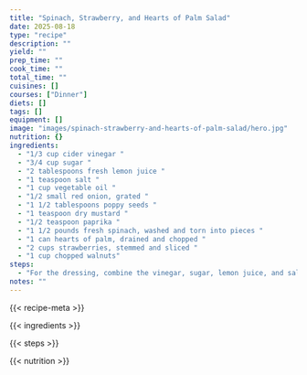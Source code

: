 ```yaml
---
title: "Spinach, Strawberry, and Hearts of Palm Salad"
date: 2025-08-18
type: "recipe"
description: ""
yield: ""
prep_time: ""
cook_time: ""
total_time: ""
cuisines: []
courses: ["Dinner"]
diets: []
tags: []
equipment: []
image: "images/spinach-strawberry-and-hearts-of-palm-salad/hero.jpg"
nutrition: {}
ingredients:
  - "1/3 cup cider vinegar "
  - "3/4 cup sugar "
  - "2 tablespoons fresh lemon juice "
  - "1 teaspoon salt "
  - "1 cup vegetable oil "
  - "1/2 small red onion, grated "
  - "1 1/2 tablespoons poppy seeds "
  - "1 teaspoon dry mustard "
  - "1/2 teaspoon paprika "
  - "1 1/2 pounds fresh spinach, washed and torn into pieces "
  - "1 can hearts of palm, drained and chopped "
  - "2 cups strawberries, stemmed and sliced "
  - "1 cup chopped walnuts"
steps:
  - "For the dressing, combine the vinegar, sugar, lemon juice, and salt in a small non-reactive saucepan and heat over medium heat until the sugar dissolves, stirring frequently. Remove pan from heat and let cool to room temperature. When cooled, whisk in the oil, onion, poppy seeds, dry mustard and paprika until thoroughly combined. Set dressing aside. In a salad bowl, combine the spinach, hearts of palm, strawberries, and walnuts. When ready to serve, add some of the dressing, and toss gently. Serve the remaining dressing alongside the salad so diners may add more, if desired."
notes: ""
---
```

{{< recipe-meta >}}

{{< ingredients >}}

{{< steps >}}

{{< nutrition >}}
